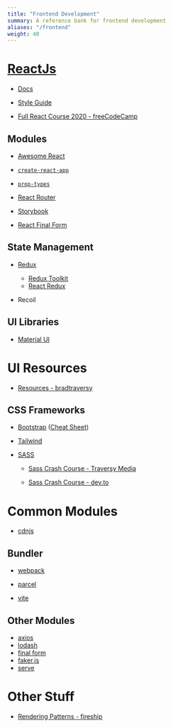 ```yaml
---
title: "Frontend Development"
summary: A reference bank for frontend development
aliases: "/frontend"
weight: 40
---
```


# [ReactJs](https://reactjs.org/)

- [Docs](https://react.dev/)

- [Style Guide](https://github.com/airbnb/javascript/tree/master/react)

- [Full React Course 2020 - freeCodeCamp](https://www.youtube.com/watch?v=4UZrsTqkcW4)

<!-- - Important Concepts

  - Functional & Class Components
  - Controlled & Uncontrolled Components
  - Event Handling & `this` in Class Components
  - Keys in React Lists
  - React Refs & DOM
  - React Hooks & Custom Hooks
  - Referencial equality
  - Debouncing
  - `dangerouslySetInnerHTML` & XSS Attacks -->

## Modules

- [Awesome React](https://github.com/enaqx/awesome-react)

- [`create-react-app`](https://create-react-app.dev/)

- [`prop-types`](https://reactjs.org/docs/typechecking-with-proptypes.html)

- [React Router](https://reactrouter.com/)

- [Storybook](https://storybook.js.org/)

- [React Final Form](https://final-form.org/react)

## State Management

- [Redux](https://redux.js.org/)
  - [Redux Toolkit](https://redux-toolkit.js.org/)
  - [React Redux](https://react-redux.js.org/)

- Recoil

## UI Libraries

- [Material UI](https://mui.com/)

# UI Resources

- [Resources - bradtraversy](https://github.com/bradtraversy/design-resources-for-developers)

## CSS Frameworks

- [Bootstrap](https://getbootstrap.com/docs/5.2/getting-started/introduction/) ([Cheat Sheet](https://getbootstrap.com/docs/5.2/examples/cheatsheet/))

- [Tailwind](https://tailwindcss.com/docs/installation)

- [SASS](https://sass-lang.com/)

  - [Sass Crash Course - Traversy Media](https://www.youtube.com/watch?v=nu5mdN2JIwM)

  - [Sass Crash Course - dev.to](https://dev.to/codewithshahan/sass-crash-course-in-a-book-3kg2)

# Common Modules

- [cdnjs](https://cdnjs.com/)

## Bundler

- [webpack](https://webpack.js.org/)

- [parcel](https://parceljs.org/)

- [vite](https://vitejs.dev/)

## Other Modules

- [axios](https://axios-http.com/docs/intro)
- [lodash](https://lodash.com/docs/4.17.15)
- [final form](https://final-form.org)
- [faker.js](https://fakerjs.dev/)
- [serve](https://www.npmjs.com/package/serve)

# Other Stuff

- [Rendering Patterns - fireship](https://www.youtube.com/watch?v=Dkx5ydvtpCA)

